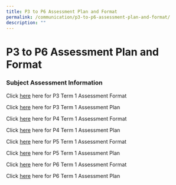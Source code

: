 ```yaml
---
title: P3 to P6 Assessment Plan and Format
permalink: /communication/p3-to-p6-assessment-plan-and-format/
description: ""
---
```

# **P3 to P6 Assessment Plan and Format**

  
### Subject Assessment Information
  
Click [here](/files/2022_P3_Assessment_Info.pdf) here for P3 Term 1 Assessment Format

Click [here](/files/2022_P3_Assessment_Info.pdf) here for P3 Term 1 Assessment Plan

Click [here](/files/2022_P3_Assessment_Info.pdf) here for P4 Term 1 Assessment Format 

Click [here](/files/2022_P3_Assessment_Info.pdf) here for P4 Term 1 Assessment Plan
  
Click [here](/files/2022_P3_Assessment_Info.pdf) here for P5 Term 1 Assessment Format 
 
 Click [here](/files/2022_P3_Assessment_Info.pdf) here for P5 Term 1 Assessment Plan
 
Click [here](/files/2022_P3_Assessment_Info.pdf) here for P6 Term 1 Assessment Format

Click [here](/files/2022_P3_Assessment_Info.pdf) here for P6 Term 1 Assessment Plan